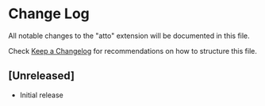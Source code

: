 # Change Log

All notable changes to the "atto" extension will be documented in this file.

Check [Keep a Changelog](http://keepachangelog.com/) for recommendations on how to structure this file.

## [Unreleased]

- Initial release